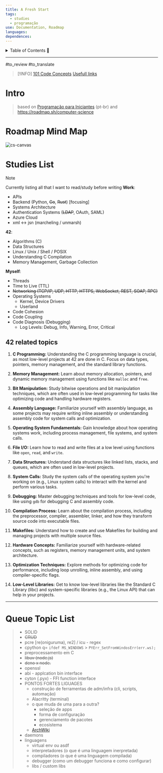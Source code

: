 ```yaml
---
title: A Fresh Start
tags:
  - studies
  - programação
use: Documentation, Roadmap
languages: 
dependences:
---
```


<details> <summary>Table of Contents 🔖</summary>

- [Intro](#intro)
- [Roadmap Mind Map](#roadmap-mind-map)
- [Studies List](#studies-list)
  - [42 related topics](#42-related-topics)
- [Queue Topic List](#queue-topic-list)

</details>

---

#to_review #to_translate

> [!INFO] 
> [101 Code Concepts](./101_code_concepts.md)
> [Usefull links ](links.md) 

# Intro
> based on [Programação para Iniciantes](https://www.youtube.com/playlist?list=PLdsnXVqbHDUc7htGFobbZoNen3r_wm3ki) (pt-br)
> and https://roadmap.sh/computer-science

# Roadmap Mind Map

![cs-canvas](./canvas/cs-canvas.canvas)

# Studies List 

> [!NOTE]
> Currently listing all that I want to read/study before writing
> **Work**:
> - APIs
> - Backend (Python, ~~Go~~, ~~Rust~~) [focusing]
> - Systems Architecture
> - Authentication Systems (~~LDAP~~, OAuth, SAML)
> - Azure Cloud
> - xml <-> jsn (marcheling / unmarsh)
> 
> **42**:
> - Algorithms (C)
> - Data Structures
> - Linux / Unix / Shell / POSIX
> - Understanding C Compilation
> - Memory Management, Garbage Collection
> 
> **Myself**:
> - Threads
> - Time to Live (TTL)
> - ~~Networking (TCP/IP, UDP, HTTP, HTTPS, WebSocket, REST, SOAP, RPC)~~
> - Operating Systems
>   - Kernel, Device Drivers
>   - Userland
> - Code Cohesion
> - Code Coupling
> - Code Diagnosis (Debugging)
>   - Log Levels: Debug, Info, Warning, Error, Critical


## 42 related topics 

1. **C Programming:** Understanding the C programming language is crucial, as most low-level projects at 42 are done in C. Focus on data types, pointers, memory management, and the standard library functions.

2. **Memory Management:** Learn about memory allocation, pointers, and dynamic memory management using functions like `malloc` and `free`.

3. **Bit Manipulation:** Study bitwise operations and bit manipulation techniques, which are often used in low-level programming for tasks like optimizing code and handling hardware registers.

4. **Assembly Language:** Familiarize yourself with assembly language, as some projects may require writing inline assembly or understanding assembly code for system calls and optimization.

5. **Operating System Fundamentals:** Gain knowledge about how operating systems work, including process management, file systems, and system calls.

6. **File I/O:** Learn how to read and write files at a low level using functions like `open`, `read`, and `write`.

7. **Data Structures:** Understand data structures like linked lists, stacks, and queues, which are often used in low-level projects.

8. **System Calls:** Study the system calls of the operating system you're working on (e.g., Linux system calls) to interact with the kernel and perform various tasks.

9. **Debugging:** Master debugging techniques and tools for low-level code, like using `gdb` for debugging C and assembly code.

10. **Compilation Process:** Learn about the compilation process, including the preprocessor, compiler, assembler, linker, and how they transform source code into executable files.

11. **Makefiles:** Understand how to create and use Makefiles for building and managing projects with multiple source files.

12. **Hardware Concepts:** Familiarize yourself with hardware-related concepts, such as registers, memory management units, and system architecture.

13. **Optimization Techniques:** Explore methods for optimizing code for performance, including loop unrolling, inline assembly, and using compiler-specific flags.

14. **Low-Level Libraries:** Get to know low-level libraries like the Standard C Library (libc) and system-specific libraries (e.g., the Linux API) that can help in your projects.

---

# Queue Topic List

> - SOLID
> - ~~CRUD~~
> - pcre [re(oniguruma), re2] / icu - regex
> - cpython q= `ifdef MS_WINDOWS` > `PYErr_SetFromWindosErr(err.ws);`
> - preprocessamento em C
> - ~~libuv (node.js)~~
> - ~~deno x node.~~
> - openssl
> - abi - applcation bin interface
> - cyton (.pyx) - FFI function interface
> - PONTOS FORTES LIGUAGES
>   - construção de ferramentas de adm/infra (cli, scripts, automação)
>   - Alacritty (terminal)
> 	- o que muda de uma para a outra?
> 		- seleção de apps
> 		- forma de configuração 
> 		- gerenciamento de pacotes
> 		- ecosistema
> 	- [ArchWiki](https://wiki.archlinux.org/)
> - daemons
> - linguagens 
> 	- virtual env ou asdf
> 	- interpretadores (o que é uma linguagem inerpretada)
> 	- compiladores (o que é uma linguagem compilada)
> 	- debugger (como um debugger funciona e como configurar)
> 	- libs / custom libs
